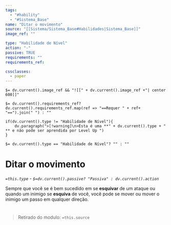 ```yaml
---
tags:
  - "#hability"
  - "#Sistema_Base"
name: "Ditar o movimento"
source: "[[Sistema/Sistema_Base#Habilidades|Sistema_Base]]"
image_ref: ""

type: "Habilidade de Nível"
action: "-"
passive: TRUE
requirements: ""
requirements_ref:  

cssclasses:
  - paper
---
```

`$= dv.current().image_ref && "![[" + dv.current().image_ref +"| center 600]]"`


`$= dv.current().requirements_ref? dv.current().requirements_ref.map(ref => "==Requer " + ref+ "==").join(" ") : ""`

```dataviewjs
if(dv.current().type != "Habilidade de Nível"){
	dv.paragraph(">[!warning]\n>Esta é uma **" + dv.current().type + " ** e não pode ser aprendida por Level Up ")
}
```


`$= dv.current().type == "Habilidade de Nível"? "" : ""`
# Ditar o movimento
*`=this.type` - `$=dv.current().passive? "Passiva" : dv.current().action`*

Sempre que você se é bem sucedido em se **esquivar** de um ataque ou quando um inimigo se **esquiva** de você, você pode se mover ou mover o inimigo um passo em qualquer direção.


#
> Retirado do modulo: `=this.source`